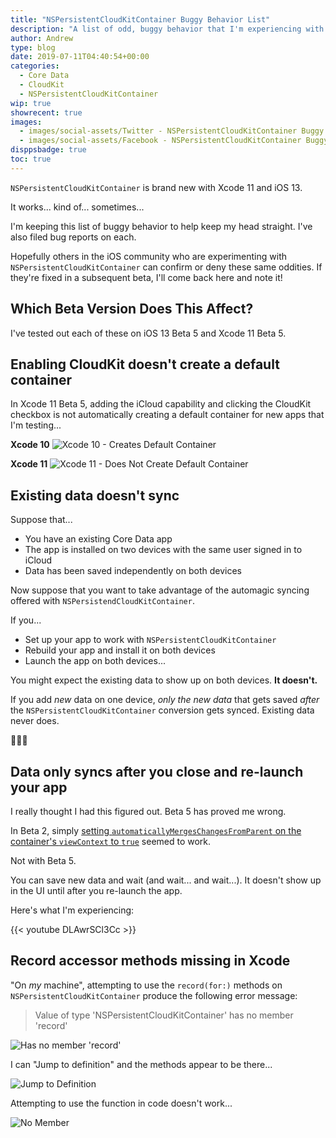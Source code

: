 ```yaml
---
title: "NSPersistentCloudKitContainer Buggy Behavior List"
description: "A list of odd, buggy behavior that I'm experiencing with NSPersistentCloudKitContainer during the Xcode 11 and iOS 13 Betas."
author: Andrew
type: blog
date: 2019-07-11T04:40:54+00:00
categories:
  - Core Data
  - CloudKit
  - NSPersistentCloudKitContainer
wip: true
showrecent: true
images:
  - images/social-assets/Twitter - NSPersistentCloudKitContainer Buggy Behavior List.png
  - images/social-assets/Facebook - NSPersistentCloudKitContainer Buggy Behavior List.png
disppsbadge: true
toc: true
---
```


`NSPersistentCloudKitContainer` is brand new with Xcode 11 and iOS 13.

It works... kind of... sometimes...

I'm keeping this list of buggy behavior to help keep my head straight.  I've also filed bug reports on each.

Hopefully others in the iOS community who are experimenting with `NSPersistentCloudKitContainer` can confirm or deny these same oddities.  If they're fixed in a subsequent beta, I'll come back here and note it!

## Which Beta Version Does This Affect?
I've tested out each of these on iOS 13 Beta 5 and Xcode 11 Beta 5.

## Enabling CloudKit doesn't create a default container
In Xcode 11 Beta 5, adding the iCloud capability and clicking the CloudKit checkbox is not automatically creating a default container for new apps that I'm testing...

**Xcode 10**
![Xcode 10 - Creates Default Container](XC10_CKDefaultContainer.gif)

**Xcode 11**
![Xcode 11 - Does Not Create Default Container](XC11_NoCKDefaultContainer.gif)

## Existing data doesn't sync
Suppose that...

* You have an existing Core Data app
* The app is installed on two devices with the same user signed in to iCloud
* Data has been saved independently on both devices

Now suppose that you want to take advantage of the automagic syncing offered with `NSPersistendCloudKitContainer`.

If you...

* Set up your app to work with `NSPersistentCloudKitContainer`
* Rebuild your app and install it on both devices
* Launch the app on both devices...

You might expect the existing data to show up on both devices.  **It doesn't.**

If you add *new* data on one device, *only the new data* that gets saved *after* the `NSPersistentCloudKitContainer` conversion gets synced.  Existing data never does.

🤷🏼‍♂️

## Data only syncs after you close and re-launch your app

I really thought I had this figured out.  Beta 5 has proved me wrong.

In Beta 2, simply <a href="https://www.andrewcbancroft.com/blog/ios-development/data-persistence/getting-started-with-nspersistentcloudkitcontainer/#reflecting-changes-in-the-ui">setting `automaticallyMergesChangesFromParent` on the container's `viewContext` to `true`</a> seemed to work.

Not with Beta 5.

You can save new data and wait (and wait... and wait...).  It doesn't show up in the UI until after you re-launch the app.

Here's what I'm experiencing:

{{< youtube DLAwrSCl3Cc >}}

## Record accessor methods missing in Xcode

"On *my* machine", attempting to use the `record(for:)` methods on `NSPersistentCloudKitContainer` produce the following error message:

> Value of type 'NSPersistentCloudKitContainer' has no member 'record'

![Has no member 'record'](no-record-method.png)

I can "Jump to definition" and the methods appear to be there...

![Jump to Definition](jump-definition.gif)

Attempting to use the function in code doesn't work...

![No Member](no-member.gif)